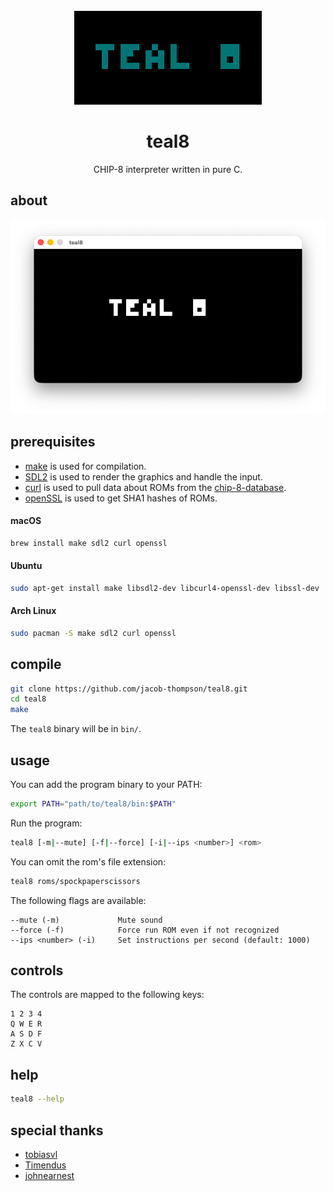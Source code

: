 <br />
<div align="center">

<a href="https://github.com/jacob-thompson/teal8">
<img src="resources/logo.png" alt="Logo">
</a>

<h1 align="center">teal8</h3>

<p align="center">
CHIP-8 interpreter written in pure C.
<br />
</p>

</div>

## about 

![screenshot](resources/screenshot.png)

## prerequisites

* [make](https://www.gnu.org/software/make/) is used for compilation.
* [SDL2](https://www.libsdl.org/) is used to render the graphics and handle the input.
* [curl](https://curl.se/) is used to pull data about ROMs from the [chip-8-database](https://github.com/chip-8/chip-8-database).
* [openSSL](https://www.openssl.org/) is used to get SHA1 hashes of ROMs.

#### macOS

```bash
brew install make sdl2 curl openssl
```

#### Ubuntu

```bash
sudo apt-get install make libsdl2-dev libcurl4-openssl-dev libssl-dev
```

#### Arch Linux

```bash
sudo pacman -S make sdl2 curl openssl
```

## compile

```bash
git clone https://github.com/jacob-thompson/teal8.git
cd teal8
make
```

The `teal8` binary will be in `bin/`.

## usage

You can add the program binary to your PATH:

```bash
export PATH="path/to/teal8/bin:$PATH"
```

Run the program:

```bash
teal8 [-m|--mute] [-f|--force] [-i|--ips <number>] <rom>
```

You can omit the rom's file extension:

```bash
teal8 roms/spockpaperscissors
```

The following flags are available:

```
--mute (-m)             Mute sound
--force (-f)            Force run ROM even if not recognized
--ips <number> (-i)     Set instructions per second (default: 1000)
```

## controls

The controls are mapped to the following keys:

```
1 2 3 4
Q W E R
A S D F
Z X C V
```

## help

```bash
teal8 --help
```

## special thanks

- [tobiasvl](https://tobiasvl.github.io/blog/write-a-chip-8-emulator/)
- [Timendus](https://github.com/Timendus/chip8-test-suite)
- [johnearnest](https://johnearnest.github.io/chip8Archive/)
